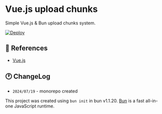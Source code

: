 # Vue.js upload chunks

Simple Vue.js & Bun upload chunks system.

[![Deploy](https://github.com/sistematico/vuejs-upload-chunks/actions/workflows/deploy.yml/badge.svg)](https://github.com/sistematico/vuejs-upload-chunks/actions/workflows/deploy.yml)

## 📰 References

- [Vue.js](https://vuejs.org)

## 🕐 ChangeLog

- `2024/07/19` - monorepo created

This project was created using `bun init` in bun v1.1.20.
[Bun](https://bun.sh) is a fast all-in-one JavaScript runtime.
